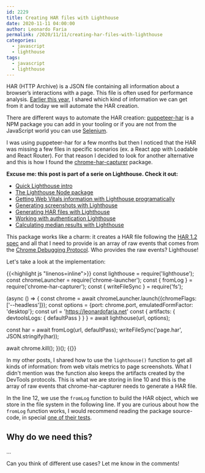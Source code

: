 ```yaml
---
id: 2229
title: Creating HAR files with Lighthouse
date: 2020-11-11 04:00:00
author: Leonardo Faria
permalink: /2020/11/11/creating-har-files-with-lighthouse
categories:
  - javascript
  - lighthouse
tags:
  - javascript
  - lighthouse
---
```


HAR (HTTP Archive) is a JSON file containing all information about a browser’s interactions with a page. This file is often used for performance analysis. [Earlier this year](/2020/06/07/using-har-files-to-analyze-performance-over-time/), I shared which kind of information we can get from it and today we will automate the HAR creation.

There are different ways to automate the HAR creation: [puppeteer-har](https://www.npmjs.com/package/puppeteer-har) is a NPM package you can add in your tooling or if you are not from the JavaScript world you can use [Selenium](https://octopus.com/blog/selenium/13-capturing-har-files/capturing-har-files). 

I was using puppeteer-har for a few months but then I noticed that the HAR was missing a few files in specific scenarios (ex. a React app with Loadable and React Router). For that reason I decided to look for another alternative and this is how I found the [chrome-har-capturer](https://www.npmjs.com/package/chrome-har-capturer) package.

<div class="my-10 p-4 border border-gray-6 rounded-md bg-white">
<strong>Excuse me: this post is part of a serie on Lighthouse. Check it out:</strong>

<ul>
<li><a href="#quick-lighthouse-intro">Quick Lighthouse intro</a></li>
<li><a href="#the-lighthouse-node-package">The Lighthouse Node package</a></li>
<li><a href="#">Getting Web Vitals information with Lighthouse programatically</a></li>
<li><a href="#">Generating screenshots with Lighthouse</a></li>
<li><a href="#">Generating HAR files with Lighthouse</a></li>
<li><a href="#">Working with authentication Lighthouse</a></li>
<li><a href="#">Calculating median results with Lighthouse</a></li>
</div>

This package works like a charm: it creates a HAR file following the [HAR 1.2 spec](http://www.softwareishard.com/blog/har-12-spec/) and all that I need to provide is an array of raw events that comes from the [Chrome Debugging Protocol](https://chromedevtools.github.io/devtools-protocol/). Who provides the raw events? Lighthouse!

Let's take a look at the implementation:

{{<highlight js "linenos=inline">}}
const lighthouse = require('lighthouse');
const chromeLauncher = require('chrome-launcher');
const { fromLog } = require('chrome-har-capturer');
const { writeFileSync } = require('fs');

(async () => {
  const chrome = await chromeLauncher.launch({chromeFlags: ['--headless']});
  const options = {port: chrome.port, emulatedFormFactor: 'desktop'};
  const url = 'https://leonardofaria.net'
  const { artifacts: { devtoolsLogs: { defaultPass } } } = await lighthouse(url, options);

  const har = await fromLog(url, defaultPass);
  writeFileSync('page.har', JSON.stringify(har));

  await chrome.kill();
})();
{{</highlight>}}

In my other posts, I shared how to use the `lighthouse()` function to get all kinds of information: from web vitals metrics to page screenshots. What I didn't mention was the function also keeps the artifacts created by the DevTools protocols. This is what we are storing in line 10 and this is the array of raw events that chrome-har-capturer needs to generate a HAR file.

In the line 12, we use the `fromLog` function to build the HAR object, which we store in the file system in the following line. If you are curious about how the `fromLog` function works, I would recommend reading the package source-code, in special [one of their tests](https://github.com/cyrus-and/chrome-har-capturer/blob/master/test/offline.js).

## Why do we need this? 

...

Can you think of different use cases? Let me know in the comments!